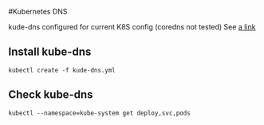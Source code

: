 #Kubernetes DNS

kude-dns configured for current K8S config (coredns not tested)
See [a link](https://github.com/kubernetes/kubernetes/tree/master/cluster/addons/dns)

## Install kube-dns
```
kubectl create -f kude-dns.yml
```

## Check kube-dns
```
kubectl --namespace=kube-system get deploy,svc,pods 
```
